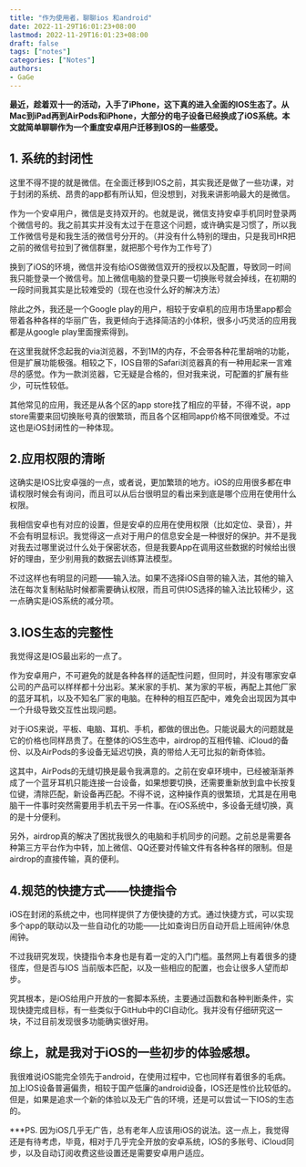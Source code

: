 ```yaml
---
title: "作为使用者，聊聊ios 和android"
date: 2022-11-29T16:01:23+08:00
lastmod: 2022-11-29T16:01:23+08:00
draft: false
tags: ["notes"]
categories: ["Notes"]
authors:
- GaGe
---
```




**最近，趁着双十一的活动，入手了iPhone，这下真的进入全面的IOS生态了。从Mac到iPad再到AirPods和iPhone，大部分的电子设备已经换成了iOS系统。本文就简单聊聊作为一个重度安卓用户迁移到IOS的一些感受。**

## 1. 系统的封闭性

这里不得不提的就是微信。在全面迁移到IOS之前，其实我还是做了一些功课，对于封闭的系统、昂贵的app都有所认知，但没想到，对我来讲影响最大的是微信。

作为一个安卓用户，微信是支持双开的。也就是说，微信支持安卓手机同时登录两个微信号的。我之前其实并没有太过于在意这个问题，或许确实是习惯了，所以我工作微信号是和我生活的微信号分开的。（并没有什么特别的理由，只是我司HR把之前的微信号拉到了微信群里，就把那个号作为工作号了）

换到了iOS的环境，微信并没有给iOS做微信双开的授权以及配置，导致同一时间我只能登录一个微信号。加上微信电脑的登录只要一切换账号就会掉线，在初期的一段时间我其实是比较难受的（现在也没什么好的解决方法）

除此之外，我还是一个Google play的用户，相较于安卓机的应用市场里app都会带着各种各样的华丽广告，我更倾向于选择简洁的小体积，很多小巧灵活的应用我都是从google play里面搜索得到。

在这里我就怀念起我的via浏览器，不到1M的内存，不会带各种花里胡哨的功能，但是扩展功能极强。相较之下，IOS自带的Safari浏览器真的有一种用起来一言难尽的感觉。作为一款浏览器，它无疑是合格的，但对我来说，可配置的扩展有些少，可玩性较低。

其他常见的应用，我还是从各个区的app store找了相应的平替，不得不说，app store需要来回切换账号真的很繁琐，而且各个区相同app价格不同很难受。不过这也是iOS封闭性的一种体现。

## 2.应用权限的清晰

这确实是IOS比安卓强的一点，或者说，更加繁琐的地方。iOS的应用很多都在申请权限时候会有询问，而且可以从后台很明显的看出来到底是哪个应用在使用什么权限。

我相信安卓也有对应的设置，但是安卓的应用在使用权限（比如定位、录音），并不会有明显标识。我觉得这一点对于用户的信息安全是一种很好的保护。并不是我对我去过哪里说过什么处于保密状态，但是我要App在调用这些数据的时候给出很好的理由，至少别用我的数据去训练算法模型。

不过这样也有明显的问题——输入法。如果不选择iOS自带的输入法，其他的输入法在每次复制粘贴时候都需要确认权限，而且可供IOS选择的输入法比较稀少，这一点确实是iOS系统的减分项。

## 3.IOS生态的完整性

我觉得这是IOS最出彩的一点了。

作为安卓用户，不可避免的就是各种各样的适配性问题，但同时，并没有哪家安卓公司的产品可以样样都十分出彩。某米家的手机、某为家的平板，再配上其他厂家的蓝牙耳机，以及不知名厂家的电脑。在种种的相互匹配中，难免会出现因为其中一个升级导致交互性出现问题。

对于iOS来说，平板、电脑、耳机、手机，都做的很出色。只能说最大的问题就是它的价格也同样昂贵了。在整体的iOS生态中，airdrop的互相传输、iCloud的备份、以及AirPods的多设备无延迟切换，真的带给人无可比拟的新奇体验。

这其中，AirPods的无缝切换是最令我满意的。之前在安卓环境中，已经被渐渐养成了一个蓝牙耳机只能连接一台设备，如果想要切换，还需要重新放到盒中长按复位键，清除匹配，新设备再匹配。不得不说，这种操作真的很繁琐，尤其是在用电脑干一件事时突然需要用手机去干另一件事。在iOS系统中，多设备无缝切换，真的是十分便利。

另外，airdrop真的解决了困扰我很久的电脑和手机同步的问题。之前总是需要各种第三方平台作为中转，加上微信、QQ还要对传输文件有各种各样的限制。但是airdrop的直接传输，真的便利。

## 4.规范的快捷方式——快捷指令

iOS在封闭的系统之中，也同样提供了方便快捷的方式。通过快捷方式，可以实现多个app的联动以及一些自动化的功能——比如查询日历自动开启上班闹钟/休息闹钟。

不过我研究发现，快捷指令本身也是有着一定的入门门槛。虽然网上有着很多的捷径库，但是否与IOS 当前版本匹配，以及一些相应的配置，也会让很多人望而却步。

究其根本，是iOS给用户开放的一套脚本系统，主要通过函数和各种判断条件，实现快捷完成目标，有一些类似于GitHub中的CI自动化。我并没有仔细研究这一块，不过目前发现很多功能确实很好用。


## 综上，就是我对于iOS的一些初步的体验感想。

我很难说iOS能完全领先于android，在使用过程中，它也同样有着很多的毛病。加上IOS设备普遍偏贵，相较于国产低廉的android设备，IOS还是性价比较低的。但是，如果是追求一个新的体验以及无广告的环境，还是可以尝试一下IOS的生态的。



***PS. 因为iOS几乎无广告，总有老年人应该用iOS的说法。这一点上，我觉得还是有待考虑，毕竟，相对于几乎完全开放的安卓系统，IOS的多账号、iCloud同步，以及自动订阅收费这些设置还是需要安卓用户适应。

